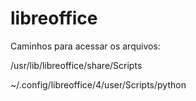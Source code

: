 # libreoffice

Caminhos para acessar os arquivos:

/usr/lib/libreoffice/share/Scripts

~/.config/libreoffice/4/user/Scripts/python
